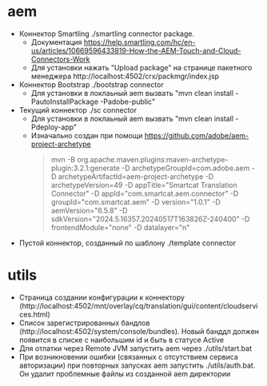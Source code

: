 # aem

* Коннектор Smartling ./smartling connector package.
	* Документация https://help.smartling.com/hc/en-us/articles/10669596433819-How-the-AEM-Touch-and-Cloud-Connectors-Work
	* Для установки нажать "Upload package" на странице пакетного менеджера http://localhost:4502/crx/packmgr/index.jsp
* Коннектор Bootstrap ./bootstrap connector
	* Для установки в локлаьный aem вызвать "mvn clean install -PautoInstallPackage -Padobe-public"
* Текущий коннектор ./sc connector
	* Для установки в локлаьный aem вызвать "mvn clean install -Pdeploy-app"
	* Изначально создан при помощи https://github.com/adobe/aem-project-archetype
		> mvn -B org.apache.maven.plugins:maven-archetype-plugin:3.2.1:generate -D archetypeGroupId=com.adobe.aem -D archetypeArtifactId=aem-project-archetype -D archetypeVersion=49 -D appTitle="Smartcat Translation Connector" -D appId="com.smartcat.aem.connector" -D groupId="com.smartcat.aem" -D version="1.0.1" -D aemVersion="6.5.8" -D sdkVersion="2024.5.16357.20240517T163826Z-240400" -D frontendModule="none" -D datalayer="n"
* Пустой коннектор, созданный по шаблону ./template connector
	
# utils

* Страница создании конфигурации к коннектору (http://localhost:4502/mnt/overlay/cq/translation/gui/content/cloudservices.html)
* Список зарегистрированных бандлов (http://localhost:4502/system/console/bundles). Новый банддл должен появится в списке с наибольшим id и быть в статусе Active
* Для отлатки через Remote JVM запустить aem через ./utils/start.bat
* При возникновении ошибки (связанных с отсутствием сервиса авторизации) при повторных запусках aem запустить ./utils/auth.bat. Он удалит проблемные файлы из созданной aem директории 